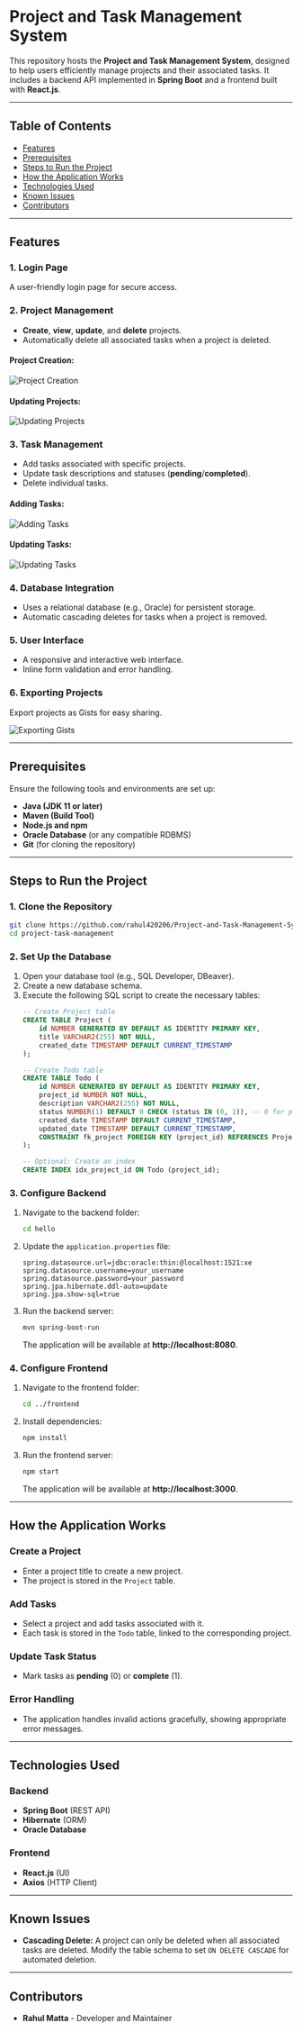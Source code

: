 
# Project and Task Management System

This repository hosts the **Project and Task Management System**, designed to help users efficiently manage projects and their associated tasks. It includes a backend API implemented in **Spring Boot** and a frontend built with **React.js**.

---

## Table of Contents
- [Features](#features)
- [Prerequisites](#prerequisites)
- [Steps to Run the Project](#steps-to-run-the-project)
- [How the Application Works](#how-the-application-works)
- [Technologies Used](#technologies-used)
- [Known Issues](#known-issues)
- [Contributors](#contributors)

---

## Features

### **1. Login Page**
A user-friendly login page for secure access.

### **2. Project Management**
- **Create**, **view**, **update**, and **delete** projects.
- Automatically delete all associated tasks when a project is deleted.

#### Project Creation:
![Project Creation](attachment:https://drive.google.com/file/d/1eX_JqVGXrur_LwU6XuibfnpXPh5BOFOI/view?usp=sharing)

#### Updating Projects:
![Updating Projects](attachment:image2.jpg)

### **3. Task Management**
- Add tasks associated with specific projects.
- Update task descriptions and statuses (**pending**/**completed**).
- Delete individual tasks.

#### Adding Tasks:
![Adding Tasks](attachment:image3.jpg)

#### Updating Tasks:
![Updating Tasks](attachment:image4.jpg)

### **4. Database Integration**
- Uses a relational database (e.g., Oracle) for persistent storage.
- Automatic cascading deletes for tasks when a project is removed.

### **5. User Interface**
- A responsive and interactive web interface.
- Inline form validation and error handling.

### **6. Exporting Projects**
Export projects as Gists for easy sharing.

![Exporting Gists](attachment:image5.jpg)

---

## Prerequisites
Ensure the following tools and environments are set up:
- **Java (JDK 11 or later)**
- **Maven (Build Tool)**
- **Node.js and npm**
- **Oracle Database** (or any compatible RDBMS)
- **Git** (for cloning the repository)

---

## Steps to Run the Project

### **1. Clone the Repository**
```bash
git clone https://github.com/rahul420206/Project-and-Task-Management-System.git
cd project-task-management
```

### **2. Set Up the Database**
1. Open your database tool (e.g., SQL Developer, DBeaver).
2. Create a new database schema.
3. Execute the following SQL script to create the necessary tables:
   ```sql
   -- Create Project table
   CREATE TABLE Project (
       id NUMBER GENERATED BY DEFAULT AS IDENTITY PRIMARY KEY,
       title VARCHAR2(255) NOT NULL,
       created_date TIMESTAMP DEFAULT CURRENT_TIMESTAMP
   );

   -- Create Todo table
   CREATE TABLE Todo (
       id NUMBER GENERATED BY DEFAULT AS IDENTITY PRIMARY KEY,
       project_id NUMBER NOT NULL,
       description VARCHAR2(255) NOT NULL,
       status NUMBER(1) DEFAULT 0 CHECK (status IN (0, 1)), -- 0 for pending, 1 for complete
       created_date TIMESTAMP DEFAULT CURRENT_TIMESTAMP,
       updated_date TIMESTAMP DEFAULT CURRENT_TIMESTAMP,
       CONSTRAINT fk_project FOREIGN KEY (project_id) REFERENCES Project(id) ON DELETE CASCADE
   );

   -- Optional: Create an index
   CREATE INDEX idx_project_id ON Todo (project_id);
   ```

### **3. Configure Backend**
1. Navigate to the backend folder:
   ```bash
   cd hello
   ```
2. Update the `application.properties` file:
   ```
   spring.datasource.url=jdbc:oracle:thin:@localhost:1521:xe
   spring.datasource.username=your_username
   spring.datasource.password=your_password
   spring.jpa.hibernate.ddl-auto=update
   spring.jpa.show-sql=true
   ```

3. Run the backend server:
   ```bash
   mvn spring-boot-run
   ```
   The application will be available at **http://localhost:8080**.

### **4. Configure Frontend**
1. Navigate to the frontend folder:
   ```bash
   cd ../frontend
   ```
2. Install dependencies:
   ```bash
   npm install
   ```
3. Run the frontend server:
   ```bash
   npm start
   ```
   The application will be available at **http://localhost:3000**.

---

## How the Application Works

### Create a Project
- Enter a project title to create a new project.
- The project is stored in the `Project` table.

### Add Tasks
- Select a project and add tasks associated with it.
- Each task is stored in the `Todo` table, linked to the corresponding project.

### Update Task Status
- Mark tasks as **pending** (0) or **complete** (1).

### Error Handling
- The application handles invalid actions gracefully, showing appropriate error messages.

---

## Technologies Used

### Backend
- **Spring Boot** (REST API)
- **Hibernate** (ORM)
- **Oracle Database**

### Frontend
- **React.js** (UI)
- **Axios** (HTTP Client)

---

## Known Issues
- **Cascading Delete:** A project can only be deleted when all associated tasks are deleted. Modify the table schema to set `ON DELETE CASCADE` for automated deletion.

---

## Contributors
- **Rahul Matta** - Developer and Maintainer
